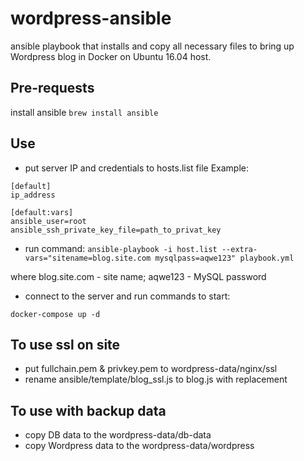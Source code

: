 # wordpress-ansible

ansible playbook that installs and copy all necessary files to bring up Wordpress blog in Docker on Ubuntu 16.04 host.

Pre-requests
------------
install ansible 
```brew install ansible```

Use
----

- put server IP and credentials to hosts.list file
Example:
```
[default]
ip_address

[default:vars]
ansible_user=root
ansible_ssh_private_key_file=path_to_privat_key
```

- run command:
```ansible-playbook -i host.list --extra-vars="sitename=blog.site.com mysqlpass=aqwe123" playbook.yml```

where blog.site.com - site name; aqwe123 - MySQL password

- connect to the server and run commands to start:
```cd /root/blog/
docker-compose up -d
```


To use ssl on site
------------------
- put fullchain.pem & privkey.pem to wordpress-data/nginx/ssl 
- rename ansible/template/blog_ssl.js to blog.js with replacement

To use with backup data
------------------------
- copy DB data to the wordpress-data/db-data
- copy Wordpress data to the wordpress-data/wordpress